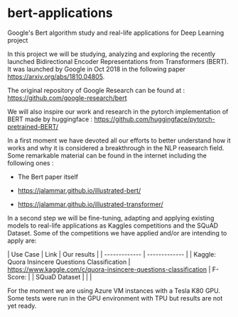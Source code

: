 # bert-applications
Google's Bert algorithm study and real-life applications for Deep Learning project


In this project we will be studying, analyzing and exploring the recently launched Bidirectional Encoder Representations from Transformers (BERT). It was launched by Google in Oct 2018 in the following paper https://arxiv.org/abs/1810.04805. 

The original repository of Google Research can be found at : https://github.com/google-research/bert

We will also inspire our work and research in the pytorch implementation of BERT made by huggingface : https://github.com/huggingface/pytorch-pretrained-BERT/

In a first moment we have devoted all our efforts to better understand how it works and why it is considered a breakthrough in the NLP reasearch field. Some remarkable material can be found in the internet including the following ones :

* The Bert paper itself 

* https://jalammar.github.io/illustrated-bert/

* https://jalammar.github.io/illustrated-transformer/


In a second step we will be fine-tuning, adapting and applying existing models to real-life applications as Kaggles competitions and the SQuAD Dataset. Some of the competitions we have applied and/or are intending to apply are: 


| Use Case  | Link | Our results |
| ------------- | ------------- | 
| Kaggle: Quora Insincere Questions Classification  | https://www.kaggle.com/c/quora-insincere-questions-classification | F-Score:  |
| SQuaD Dataset |  | |



For the moment we are using Azure VM instances with a Tesla K80 GPU. 
Some tests were run in the GPU environment with TPU but results are not yet ready. 
